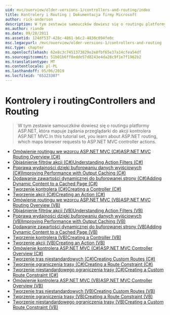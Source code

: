 ```yaml
---
uid: mvc/overview/older-versions-1/controllers-and-routing/index
title: Kontrolery i Routing | Dokumentacja firmy Microsoft
author: rick-anderson
description: W tym zestawie samouczków dowiesz się o routingu platformy ASP.NET, która mapuje żądania przeglądarki do akcji kontrolera ASP.NET MVC.
ms.author: riande
ms.date: 09/28/2011
ms.assetid: 124df537-428c-4861-b6c2-4830c094fe0c
msc.legacyurl: /mvc/overview/older-versions-1/controllers-and-routing
msc.type: chapter
ms.openlocfilehash: 62e8c3c7451373829e2e8fbf65e37a14cfea54df
ms.sourcegitcommit: 51b01b6ff8edde57d8243e4da28c9f1e7f1962b2
ms.translationtype: MT
ms.contentlocale: pl-PL
ms.lasthandoff: 05/06/2019
ms.locfileid: "65123307"
---
```

# <a name="controllers-and-routing"></a><span data-ttu-id="c64d5-103">Kontrolery i routing</span><span class="sxs-lookup"><span data-stu-id="c64d5-103">Controllers and Routing</span></span>

> <span data-ttu-id="c64d5-104">W tym zestawie samouczków dowiesz się o routingu platformy ASP.NET, która mapuje żądania przeglądarki do akcji kontrolera ASP.NET MVC.</span><span class="sxs-lookup"><span data-stu-id="c64d5-104">In this tutorial set, you learn about ASP.NET routing, which maps browser requests to ASP.NET MVC controller actions.</span></span>

- [<span data-ttu-id="c64d5-105">Omówienie routingu we wzorcu ASP.NET MVC (C#)</span><span class="sxs-lookup"><span data-stu-id="c64d5-105">ASP.NET MVC Routing Overview (C#)</span></span>](asp-net-mvc-routing-overview-cs.md)
- [<span data-ttu-id="c64d5-106">Objaśnienie filtrów akcji (C#)</span><span class="sxs-lookup"><span data-stu-id="c64d5-106">Understanding Action Filters (C#)</span></span>](understanding-action-filters-cs.md)
- [<span data-ttu-id="c64d5-107">Poprawa wydajności dzięki buforowaniu danych wyjściowych (C#)</span><span class="sxs-lookup"><span data-stu-id="c64d5-107">Improving Performance with Output Caching (C#)</span></span>](improving-performance-with-output-caching-cs.md)
- [<span data-ttu-id="c64d5-108">Dodawanie zawartości dynamicznej do buforowanej strony (C#)</span><span class="sxs-lookup"><span data-stu-id="c64d5-108">Adding Dynamic Content to a Cached Page (C#)</span></span>](adding-dynamic-content-to-a-cached-page-cs.md)
- [<span data-ttu-id="c64d5-109">Tworzenie kontrolera (C#)</span><span class="sxs-lookup"><span data-stu-id="c64d5-109">Creating a Controller (C#)</span></span>](creating-a-controller-cs.md)
- [<span data-ttu-id="c64d5-110">Tworzenie akcji (C#)</span><span class="sxs-lookup"><span data-stu-id="c64d5-110">Creating an Action (C#)</span></span>](creating-an-action-cs.md)
- [<span data-ttu-id="c64d5-111">Omówienie routingu we wzorcu ASP.NET MVC (VB)</span><span class="sxs-lookup"><span data-stu-id="c64d5-111">ASP.NET MVC Routing Overview (VB)</span></span>](asp-net-mvc-routing-overview-vb.md)
- [<span data-ttu-id="c64d5-112">Objaśnienie filtrów akcji (VB)</span><span class="sxs-lookup"><span data-stu-id="c64d5-112">Understanding Action Filters (VB)</span></span>](understanding-action-filters-vb.md)
- [<span data-ttu-id="c64d5-113">Poprawa wydajności dzięki buforowaniu danych wyjściowych (VB)</span><span class="sxs-lookup"><span data-stu-id="c64d5-113">Improving Performance with Output Caching (VB)</span></span>](improving-performance-with-output-caching-vb.md)
- [<span data-ttu-id="c64d5-114">Dodawanie zawartości dynamicznej do buforowanej strony (VB)</span><span class="sxs-lookup"><span data-stu-id="c64d5-114">Adding Dynamic Content to a Cached Page (VB)</span></span>](adding-dynamic-content-to-a-cached-page-vb.md)
- [<span data-ttu-id="c64d5-115">Tworzenie kontrolera (VB)</span><span class="sxs-lookup"><span data-stu-id="c64d5-115">Creating a Controller (VB)</span></span>](creating-a-controller-vb.md)
- [<span data-ttu-id="c64d5-116">Tworzenie akcji (VB)</span><span class="sxs-lookup"><span data-stu-id="c64d5-116">Creating an Action (VB)</span></span>](creating-an-action-vb.md)
- [<span data-ttu-id="c64d5-117">Omówienie kontrolera ASP.NET MVC (C#)</span><span class="sxs-lookup"><span data-stu-id="c64d5-117">ASP.NET MVC Controller Overview (C#)</span></span>](aspnet-mvc-controllers-overview-cs.md)
- [<span data-ttu-id="c64d5-118">Tworzenie tras niestandardowych (C#)</span><span class="sxs-lookup"><span data-stu-id="c64d5-118">Creating Custom Routes (C#)</span></span>](creating-custom-routes-cs.md)
- [<span data-ttu-id="c64d5-119">Tworzenie ograniczenia trasy (C#)</span><span class="sxs-lookup"><span data-stu-id="c64d5-119">Creating a Route Constraint (C#)</span></span>](creating-a-route-constraint-cs.md)
- [<span data-ttu-id="c64d5-120">Tworzenie niestandardowego ograniczenia trasy (C#)</span><span class="sxs-lookup"><span data-stu-id="c64d5-120">Creating a Custom Route Constraint (C#)</span></span>](creating-a-custom-route-constraint-cs.md)
- [<span data-ttu-id="c64d5-121">Omówienie kontrolera ASP.NET MVC (VB)</span><span class="sxs-lookup"><span data-stu-id="c64d5-121">ASP.NET MVC Controller Overview (VB)</span></span>](asp-net-mvc-controller-overview-vb.md)
- [<span data-ttu-id="c64d5-122">Tworzenie tras niestandardowych (VB)</span><span class="sxs-lookup"><span data-stu-id="c64d5-122">Creating Custom Routes (VB)</span></span>](creating-custom-routes-vb.md)
- [<span data-ttu-id="c64d5-123">Tworzenie ograniczenia trasy (VB)</span><span class="sxs-lookup"><span data-stu-id="c64d5-123">Creating a Route Constraint (VB)</span></span>](creating-a-route-constraint-vb.md)
- [<span data-ttu-id="c64d5-124">Tworzenie niestandardowego ograniczenia trasy (VB)</span><span class="sxs-lookup"><span data-stu-id="c64d5-124">Creating a Custom Route Constraint (VB)</span></span>](creating-a-custom-route-constraint-vb.md)
